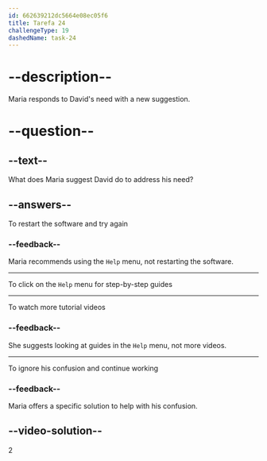 ```yaml
---
id: 662639212dc5664e08ec05f6
title: Tarefa 24
challengeType: 19
dashedName: task-24
---
```


<!--
AUDIO REFERENCE:
David: I did, but I'm still a bit confused.
Maria: No worries. You might want to click on the `Help` menu. There are step-by-step guides there.
-->

# --description--

Maria responds to David's need with a new suggestion.

# --question--

## --text--

What does Maria suggest David do to address his need?

## --answers--

To restart the software and try again

### --feedback--

Maria recommends using the `Help` menu, not restarting the software.

---

To click on the `Help` menu for step-by-step guides

---

To watch more tutorial videos

### --feedback--

She suggests looking at guides in the `Help` menu, not more videos.

---

To ignore his confusion and continue working

### --feedback--

Maria offers a specific solution to help with his confusion.

## --video-solution--

2
